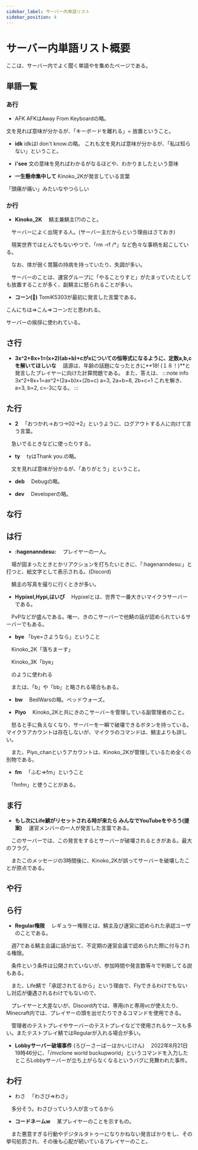 ```yaml
---
sidebar_label: サーバー内単語リスト
sidebar_position: 4
---
```

# サーバー内単語リスト概要
ここは、サーバー内でよく聞く単語やを集めたページである。

## 単語一覧
### あ行
- AFK
AFKはAway From Keyboardの略。

文を見れば意味が分かるが、「キーボードを離れる」= 放置ということ。

- **idk**
idkはI don't know.の略。
これも文を見れば意味が分かるが、「私は知らない」ということ。

- **i'see**
文の意味を見ればわかるがなるほどや、わかりましたという意味

- **一生懸命集中して**
Kinoko_2Kが発言している言葉

「頭痛が痛い」みたいなやつらしい

### か行
- **Kinoko_2K**
　鯖主兼鯖主(?)のこと。

　サーバーによく出現する人。(サーバー主だからという理由はさておき)

　現実世界ではとんでもないやつで、「rm -rf /*」など色々な事柄を起こしている。

　なお、体が弱く胃腸の持病を持っていたり、失調が多い。

　サーバーのことは、運営グループに「やることりすと」がたまっていたとしても放置することが多く、副鯖主に怒られることが多い。


- **コーン(:corn:)**
TomiK5303が最初に発言した言葉である。

こんにちは=>こん=>コーンだと思われる。

サーバーの挨拶に使われている。

## さ行
- **3x^2+8x+1=(x+2)(ab+b)+cがxについての恒等式になるように、定数a,b,cを解いてほしいな**
　語源は、年齢の話題になったときに**18! (１８！)**と発言したプレイヤーに向けた計算問題である。
  また、答えは、
:::note info 
3x^2+8x+1=ax^2+(2a+b)x+(2b+c)
a=3, 2a+b=8, 2b+c=1
これを解き、a=3, b=2, c=-3になる。
:::
## た行

- **2**
　「おつかれ→おつ→02→2」というように、ログアウトする人に向けて言う言葉。

　急いでるときなどに使ったりする。

- **ty**
　tyはThank you.の略。

　文を見れば意味が分かるが、「ありがとう」ということ。

- **deb**
　Debugの略。

- **dev**
　Developerの略。

## な行
## は行

- **:hagenanndesu:**
　プレイヤーの一人。

　場が固まったときとかリアクションを打ちたいときに、「:hagenanndesu:」と打つと、絵文字として表示される。(Discord)

　鯖主の写真を撮りに行くときが多い。

- **Hypixel,Hypi,はいぴ**
　Hypixelとは、世界で一番大きいマイクラサーバーである。

　PvPなどが盛んである。唯一、きのこサーバーで他鯖の話が認められているサーバーでもある。

- **bye**
 「bye=さようなら」ということ

　Kinoko_2K「落ちまーす」

　Kinoko_3K「bye」

　のように使われる

　または、「b」や「bb」と略される場合もある。

- **bw**
　BedWarsの略。ベッドウォーズ。

- **Piyo**
　Kinoko_2Kと共にきのこサーバーを管理している副管理者のこと。

　怒ると手に負えなくなり、サーバーを一瞬で破壊できるボタンを持っている。マイクラアカウントは存在しないが、マイクラのコマンドは、鯖主よりも詳しい。

　また、Piyo_chanというアカウントは、Kinoko_2Kが管理しているため全くの別物である。

- **fm**
　「ふむ=>fm」ということ

　「fmfm」と使うことがある。

## ま行
- **もし次にLife鯖がリセットされる時が来たら みんなでYouTubeをやろう(提案)**
　運営メンバーの一人が発言した言葉である。

　このサーバーでは、この発言をするとサーバーが破壊されるときがある。最大のフラグ。

　またこのメッセージの3時間後に、Kinoko_2Kが誤ってサーバーを破壊したことが原点である。
## や行
## ら行
- **Regular権限**
　レギュラー権限とは、鯖主及び運営に認められた承認ユーザのことである。

　週7である鯖主会議に話が出て、不定期の運営会議で認められた際に付与される権限。

　条件という条件は公開されていないが、参加時間や発言数等々で判断してる説もある。

　また、Life鯖で「承認されてるから」という理由で、Flyできるわけでもないし対応が優遇されるわけでもないので、

　プレイヤーと大差ないが、Discord内では、専用chと専用vcが使えたり、Minecraft内では、プレイヤーの頭を出せたりできるコマンドを使用できる。

　管理者のテストプレイやサーバーのテストプレイなどで使用されるケースも多い。またテストプレイ鯖ではRegularが入れる場合が多い。
　
- **Lobbyサーバー破壊事件** (ろびーさーばーはかいじけん)
　2022年8月21日19時46分に、「/mvclone world buckupworld」というコマンドを入力したところLobbyサーバーが立ち上がらなくなるというバグに見舞われた事件。

## わ行
- わさ
　「わさび=>わさ」

　多分そう。わさびっていう人が言ってるから

- **コードネームw**
　某プレイヤーのことを示すもの。

　また悪意すぎる行動やデジタルタトゥーになりかねない発言ばかりをし、その挙句処罰され、その後も心配が続いているプレイヤーのこと。

